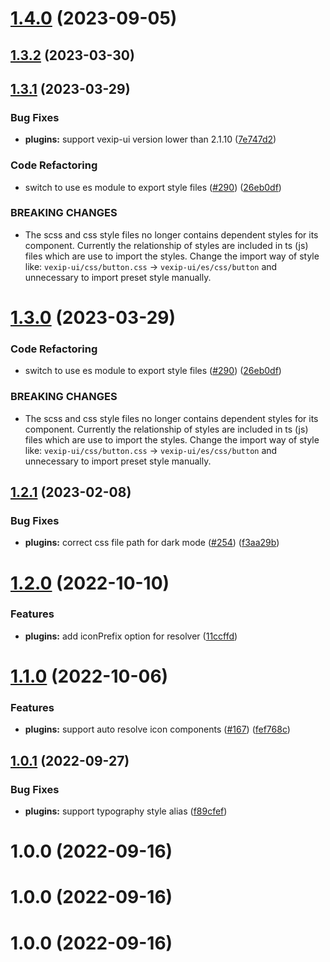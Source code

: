 # [1.4.0](https://github.com/vexip-ui/vexip-ui/compare/plugins@1.3.2...plugins@1.4.0) (2023-09-05)



## [1.3.2](https://github.com/vexip-ui/vexip-ui/compare/plugins@1.3.1...plugins@1.3.2) (2023-03-30)

## [1.3.1](https://github.com/vexip-ui/vexip-ui/compare/plugins@1.2.1...plugins@1.3.1) (2023-03-29)

### Bug Fixes

- **plugins:** support vexip-ui version lower than 2.1.10 ([7e747d2](https://github.com/vexip-ui/vexip-ui/commit/7e747d2882e22aa1acc9b36e082a256675911259))

### Code Refactoring

- switch to use es module to export style files ([#290](https://github.com/vexip-ui/vexip-ui/issues/290)) ([26eb0df](https://github.com/vexip-ui/vexip-ui/commit/26eb0dfbd4a3b862fb4b212aa6d20f3010e74357))

### BREAKING CHANGES

- The scss and css style files no longer contains dependent
  styles for its component. Currently the relationship of styles are included in ts
  (js) files which are use to import the styles. Change the import way of style like:
  `vexip-ui/css/button.css` -> `vexip-ui/es/css/button` and unnecessary to import
  preset style manually.

# [1.3.0](https://github.com/vexip-ui/vexip-ui/compare/plugins@1.2.1...plugins@1.3.0) (2023-03-29)

### Code Refactoring

- switch to use es module to export style files ([#290](https://github.com/vexip-ui/vexip-ui/issues/290)) ([26eb0df](https://github.com/vexip-ui/vexip-ui/commit/26eb0dfbd4a3b862fb4b212aa6d20f3010e74357))

### BREAKING CHANGES

- The scss and css style files no longer contains dependent
  styles for its component. Currently the relationship of styles are included in ts
  (js) files which are use to import the styles. Change the import way of style like:
  `vexip-ui/css/button.css` -> `vexip-ui/es/css/button` and unnecessary to import
  preset style manually.

## [1.2.1](https://github.com/vexip-ui/vexip-ui/compare/plugins@1.2.0...plugins@1.2.1) (2023-02-08)

### Bug Fixes

- **plugins:** correct css file path for dark mode ([#254](https://github.com/vexip-ui/vexip-ui/issues/254)) ([f3aa29b](https://github.com/vexip-ui/vexip-ui/commit/f3aa29b6467fd846c017850e81f588928ac8de8e))

# [1.2.0](https://github.com/vexip-ui/vexip-ui/compare/plugins@1.1.0...plugins@1.2.0) (2022-10-10)

### Features

- **plugins:** add iconPrefix option for resolver ([11ccffd](https://github.com/vexip-ui/vexip-ui/commit/11ccffd91bee0f4491990045b94855bd76db375b))

# [1.1.0](https://github.com/vexip-ui/vexip-ui/compare/plugins@1.0.1...plugins@1.1.0) (2022-10-06)

### Features

- **plugins:** support auto resolve icon components ([#167](https://github.com/vexip-ui/vexip-ui/issues/167)) ([fef768c](https://github.com/vexip-ui/vexip-ui/commit/fef768cd14ccf1245ec3db9e45c3651bc8ca1ca6))

## [1.0.1](https://github.com/vexip-ui/vexip-ui/compare/plugins@1.0.0...plugins@1.0.1) (2022-09-27)

### Bug Fixes

- **plugins:** support typography style alias ([f89cfef](https://github.com/vexip-ui/vexip-ui/commit/f89cfefbe43da61c4fce258e5d55166f89b9b152))

# 1.0.0 (2022-09-16)

# 1.0.0 (2022-09-16)

# 1.0.0 (2022-09-16)
